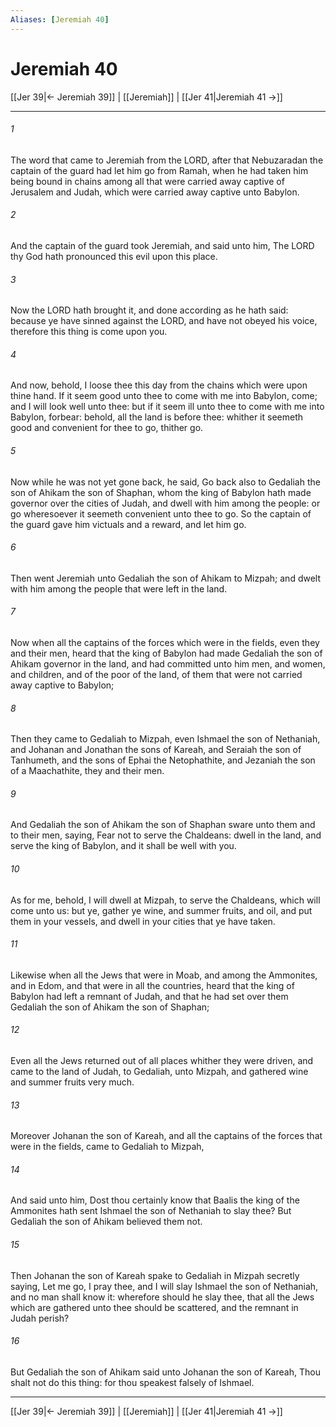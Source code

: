 ```yaml
---
Aliases: [Jeremiah 40]
---
```

# Jeremiah 40

[[Jer 39|← Jeremiah 39]] | [[Jeremiah]] | [[Jer 41|Jeremiah 41 →]]
***



###### 1 
The word that came to Jeremiah from the LORD, after that Nebuzaradan the captain of the guard had let him go from Ramah, when he had taken him being bound in chains among all that were carried away captive of Jerusalem and Judah, which were carried away captive unto Babylon. 

###### 2 
And the captain of the guard took Jeremiah, and said unto him, The LORD thy God hath pronounced this evil upon this place. 

###### 3 
Now the LORD hath brought it, and done according as he hath said: because ye have sinned against the LORD, and have not obeyed his voice, therefore this thing is come upon you. 

###### 4 
And now, behold, I loose thee this day from the chains which were upon thine hand. If it seem good unto thee to come with me into Babylon, come; and I will look well unto thee: but if it seem ill unto thee to come with me into Babylon, forbear: behold, all the land is before thee: whither it seemeth good and convenient for thee to go, thither go. 

###### 5 
Now while he was not yet gone back, he said, Go back also to Gedaliah the son of Ahikam the son of Shaphan, whom the king of Babylon hath made governor over the cities of Judah, and dwell with him among the people: or go wheresoever it seemeth convenient unto thee to go. So the captain of the guard gave him victuals and a reward, and let him go. 

###### 6 
Then went Jeremiah unto Gedaliah the son of Ahikam to Mizpah; and dwelt with him among the people that were left in the land. 

###### 7 
Now when all the captains of the forces which were in the fields, even they and their men, heard that the king of Babylon had made Gedaliah the son of Ahikam governor in the land, and had committed unto him men, and women, and children, and of the poor of the land, of them that were not carried away captive to Babylon; 

###### 8 
Then they came to Gedaliah to Mizpah, even Ishmael the son of Nethaniah, and Johanan and Jonathan the sons of Kareah, and Seraiah the son of Tanhumeth, and the sons of Ephai the Netophathite, and Jezaniah the son of a Maachathite, they and their men. 

###### 9 
And Gedaliah the son of Ahikam the son of Shaphan sware unto them and to their men, saying, Fear not to serve the Chaldeans: dwell in the land, and serve the king of Babylon, and it shall be well with you. 

###### 10 
As for me, behold, I will dwell at Mizpah, to serve the Chaldeans, which will come unto us: but ye, gather ye wine, and summer fruits, and oil, and put them in your vessels, and dwell in your cities that ye have taken. 

###### 11 
Likewise when all the Jews that were in Moab, and among the Ammonites, and in Edom, and that were in all the countries, heard that the king of Babylon had left a remnant of Judah, and that he had set over them Gedaliah the son of Ahikam the son of Shaphan; 

###### 12 
Even all the Jews returned out of all places whither they were driven, and came to the land of Judah, to Gedaliah, unto Mizpah, and gathered wine and summer fruits very much. 

###### 13 
Moreover Johanan the son of Kareah, and all the captains of the forces that were in the fields, came to Gedaliah to Mizpah, 

###### 14 
And said unto him, Dost thou certainly know that Baalis the king of the Ammonites hath sent Ishmael the son of Nethaniah to slay thee? But Gedaliah the son of Ahikam believed them not. 

###### 15 
Then Johanan the son of Kareah spake to Gedaliah in Mizpah secretly saying, Let me go, I pray thee, and I will slay Ishmael the son of Nethaniah, and no man shall know it: wherefore should he slay thee, that all the Jews which are gathered unto thee should be scattered, and the remnant in Judah perish? 

###### 16 
But Gedaliah the son of Ahikam said unto Johanan the son of Kareah, Thou shalt not do this thing: for thou speakest falsely of Ishmael.

***
[[Jer 39|← Jeremiah 39]] | [[Jeremiah]] | [[Jer 41|Jeremiah 41 →]]

